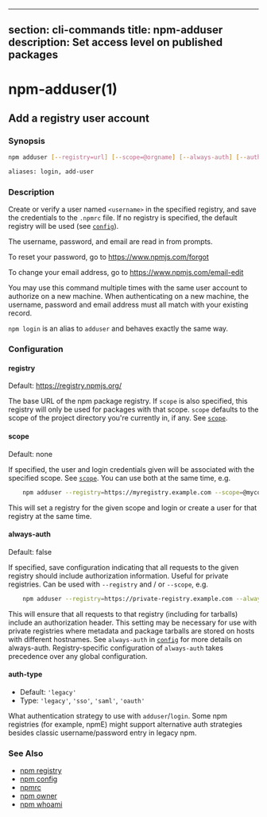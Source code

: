  ---
section: cli-commands
title: npm-adduser
description: Set access level on published packages
---

# npm-adduser(1)

## Add a registry user account

### Synopsis

```bash
npm adduser [--registry=url] [--scope=@orgname] [--always-auth] [--auth-type=legacy]

aliases: login, add-user
```

### Description

Create or verify a user named `<username>` in the specified registry, and
save the credentials to the `.npmrc` file. If no registry is specified,
the default registry will be used (see [`config`](/using-npm/config)).

The username, password, and email are read in from prompts.

To reset your password, go to <https://www.npmjs.com/forgot>

To change your email address, go to <https://www.npmjs.com/email-edit>

You may use this command multiple times with the same user account to
authorize on a new machine.  When authenticating on a new machine,
the username, password and email address must all match with
your existing record.

`npm login` is an alias to `adduser` and behaves exactly the same way.

### Configuration

#### registry

Default: https://registry.npmjs.org/

The base URL of the npm package registry. If `scope` is also specified,
this registry will only be used for packages with that scope. `scope` defaults
to the scope of the project directory you're currently in, if any. See [`scope`](/using-npm/scope).

#### scope

Default: none

If specified, the user and login credentials given will be associated
with the specified scope. See [`scope`](/using-npm/scope). You can use both at the same time,
e.g.

```bash
    npm adduser --registry=https://myregistry.example.com --scope=@myco
```    

This will set a registry for the given scope and login or create a user for
that registry at the same time.

#### always-auth

Default: false

If specified, save configuration indicating that all requests to the given
registry should include authorization information. Useful for private
registries. Can be used with `--registry` and / or `--scope`, e.g.

```bash
    npm adduser --registry=https://private-registry.example.com --always-auth
```

This will ensure that all requests to that registry (including for tarballs)
include an authorization header. This setting may be necessary for use with
private registries where metadata and package tarballs are stored on hosts with
different hostnames. See `always-auth` in [`config`](/using-npm/config) for more details on always-auth. Registry-specific configuration of `always-auth` takes precedence over any global configuration.

#### auth-type

* Default: `'legacy'`
* Type: `'legacy'`, `'sso'`, `'saml'`, `'oauth'`

What authentication strategy to use with `adduser`/`login`. Some npm registries
(for example, npmE) might support alternative auth strategies besides classic
username/password entry in legacy npm.

### See Also

* [npm registry](/using-npm/registry)
* [npm config](/cli-commands/npm-config)
* [npmrc](/configuring-npm/npmrc)
* [npm owner](/cli-commands/npm-owner)
* [npm whoami](/cli-commands/npm-whoami)
